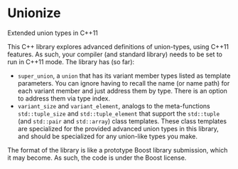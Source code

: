 Unionize
========

Extended union types in C++11

This C++ library explores advanced definitions of union-types, using C++11
features.  As such, your compiler (and standard library) needs to be set to
run in C++11 mode.  The library has (so far):

-  `super_union`, a `union` that has its variant member types listed as
   template parameters.  You can ignore having to recall the name (or name
   path) for each variant member and just address them by type.  There is
   an option to address them via type index.
-  `variant_size` and `variant_element`, analogs to the meta-functions
   `std::tuple_size` and `std::tuple_element` that support the `std::tuple`
   (and `std::pair` and `std::array`) class templates.  These class templates
   are specialized for the provided advanced union types in this library, and
   should be specialized for any union-like types you make.

The format of the library is like a prototype Boost library submission, which
it may become.  As such, the code is under the Boost license.
